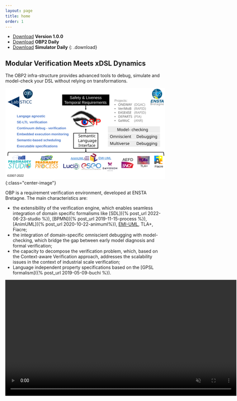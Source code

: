 ```yaml
---
layout: page
title: home
order: 1
---
```


- [Download](http://mocs-artefacts.ensta-bretagne.fr/OBP2/v1.0.0-21_12_13/obp2-1.0.0.zip)
**Version 1.0.0**
- [Download](http://mocs-artefacts.ensta-bretagne.fr/OBP2/v1.0.0-21_12_13/obp2-1.0.0.zip)
**OBP2 Daily**
- [Download](http://mocs-artefacts.ensta-bretagne.fr/OBP2/v1.0.0-21_12_13/obp2-simulator-1.0.0.zip)
**Simulator Daily**
{: .download}

## **Modular Verification Meets xDSL Dynamics**

The OBP2 infra-structure provides advanced tools to debug, simulate and model-check your DSL without relying on transformations.

![Overview](/images/220624_overview.svg){:class="center-image"}

OBP is a requirement verification environment, developed at ENSTA Bretagne. The main characteristics are:

- the extensibility of the verification engine, which enables seamless integration of domain specific formalisms like [SDL]({% post_url 2022-06-23-studio %}), [BPMN]({% post_url 2019-11-15-process %}), [AnimUML]({% post_url 2020-10-22-animuml%}), [EMI-UML](bare-metal-uml), TLA+, Fiacre;
- the integration of domain-specific omniscient debugging with model-checking, which bridge the gap between early model diagnosis and formal verification;
- the capacity to decompose the verification problem, which, based on the Context-aware Verification approach, addresses the scalability issues in the context of industrial scale verification;
- Language independent property specifications based on the [GPSL formalism]({% post_url 2019-05-09-buchi %}).

<video src="/images/obp2/demo.mp4" width="730px" autoplay loop muted playsinline class="center-image"></video>
